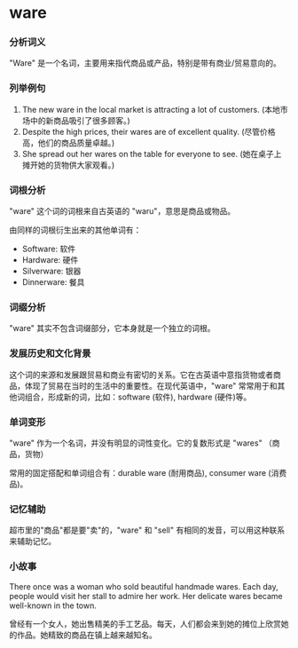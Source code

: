 # ware

### 分析词义

  

"Ware" 是一个名词，主要用来指代商品或产品，特别是带有商业/贸易意向的。

  

### 列举例句

  

1.  The new ware in the local market is attracting a lot of customers. (本地市场中的新商品吸引了很多顾客。)
2.  Despite the high prices, their wares are of excellent quality. (尽管价格高，他们的商品质量卓越。)
3.  She spread out her wares on the table for everyone to see. (她在桌子上摊开她的货物供大家观看。)

  

### 词根分析

  

"ware" 这个词的词根来自古英语的 "waru"，意思是商品或物品。

  

由同样的词根衍生出来的其他单词有：

  

*   Software: 软件
*   Hardware: 硬件
*   Silverware: 银器
*   Dinnerware: 餐具

  

### 词缀分析

  

"ware" 其实不包含词缀部分，它本身就是一个独立的词根。

  

### 发展历史和文化背景

  

这个词的来源和发展跟贸易和商业有密切的关系。它在古英语中意指货物或者商品，体现了贸易在当时的生活中的重要性。在现代英语中，"ware" 常常用于和其他词组合，形成新的词，比如：software (软件), hardware (硬件)等。

  

### 单词变形

  

"ware" 作为一个名词，并没有明显的词性变化。它的复数形式是 "wares" （商品，货物）

  

常用的固定搭配和单词组合有：durable ware (耐用商品), consumer ware (消费品)。

  

### 记忆辅助

  

超市里的"商品"都是要"卖"的，"ware" 和 "sell" 有相同的发音，可以用这种联系来辅助记忆。

  

### 小故事

  

There once was a woman who sold beautiful handmade wares. Each day, people would visit her stall to admire her work. Her delicate wares became well-known in the town.

  

曾经有一个女人，她出售精美的手工艺品。每天，人们都会来到她的摊位上欣赏她的作品。她精致的商品在镇上越来越知名。
